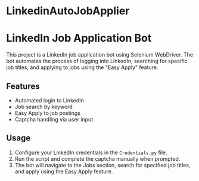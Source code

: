 # LinkedinAutoJobApplier
# LinkedIn Job Application Bot

This project is a LinkedIn job application bot using Selenium WebDriver. The bot automates the process of logging into LinkedIn, searching for specific job titles, and applying to jobs using the "Easy Apply" feature.

## Features

- Automated login to LinkedIn
- Job search by keyword
- Easy Apply to job postings
- Captcha handling via user input

## Usage

1. Configure your LinkedIn credentials in the `Credentials.py` file.
2. Run the script and complete the captcha manually when prompted.
3. The bot will navigate to the Jobs section, search for specified job titles, and apply using the Easy Apply feature.
